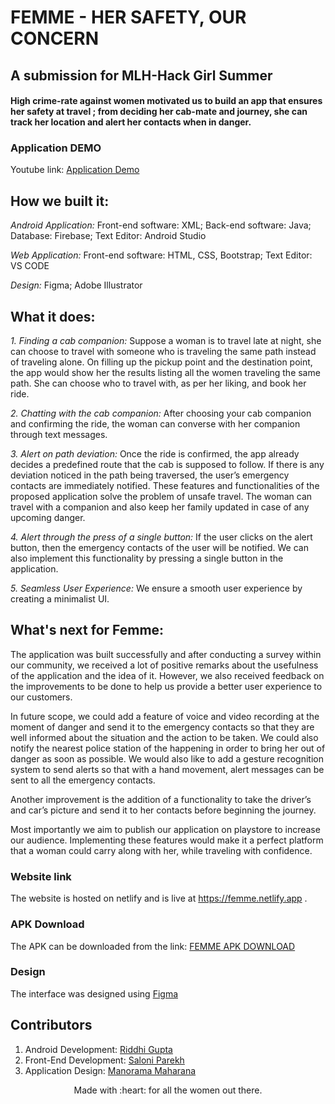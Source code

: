 # FEMME - HER SAFETY, OUR CONCERN
## A submission for MLH-Hack Girl Summer

#### High crime-rate against women motivated us to build an app that ensures her safety at travel ; from deciding her cab-mate and journey, she can track her location and alert her contacts when in danger.   

### Application DEMO

Youtube link: [Application Demo](https://youtu.be/7cx0F3dOkUU)

## How we built it: 

*Android Application:*
Front-end software: XML;
Back-end software: Java;
Database: Firebase;
Text Editor: Android Studio

*Web Application:*
Front-end software: HTML, CSS, Bootstrap;
Text Editor: VS CODE

*Design:*
Figma;
Adobe Illustrator

## What it does:

*1. Finding a cab companion:*
Suppose a woman is to travel late at night, she can choose to travel with someone who is traveling the same path instead of traveling alone. On filling up the pickup point and the destination point, the app would show her the results listing all the women traveling the same path. She can choose who to travel with, as per her liking, and book her ride.
 
*2. Chatting with the cab companion:* 
After choosing your cab companion and confirming the ride, the woman can converse with her companion through text messages. 

*3. Alert on path deviation:*
Once the ride is confirmed, the app already decides a predefined route that the cab is supposed to follow. If there is any deviation noticed in the path being traversed, the user’s emergency contacts are immediately notified. These features and functionalities of the proposed application solve the problem of unsafe travel. 
The woman can travel with a companion and also keep her family updated in case of any upcoming danger. 

*4. Alert through the press of a single button:* 
If the user clicks on the alert button, then the emergency contacts of the user will be notified. We can also implement this functionality by pressing a single button in the application.

*5. Seamless User Experience:*
We ensure a smooth user experience by creating a minimalist UI.

## What's next for Femme: 

The application was built successfully and after conducting a survey within our community, we received a lot of positive remarks about the usefulness of the application and the idea of it. However, we also received feedback on the improvements to be done to help us provide a better user experience to our customers.

In future scope, we could add a feature of voice and video recording at the moment of danger and send it to the emergency contacts so that they are well informed about the situation and the action to be taken. We could also notify the nearest police station of the happening in order to bring her out of danger as soon as possible. 
We would also like to add a gesture recognition system to send alerts so that with a hand movement, alert messages can be sent to all the emergency contacts.

Another improvement is the addition of a functionality to take the driver’s and car’s picture and send it to her contacts before beginning the journey. 

Most importantly we aim to publish our application on playstore to increase our audience. Implementing these features would make it a perfect platform that a woman could carry along with her, while traveling with confidence. 


### Website link

The website is hosted on netlify and is live at https://femme.netlify.app .

### APK Download

The APK can be downloaded from the link: [FEMME APK DOWNLOAD](https://drive.google.com/file/d/1WVjOJDfmBVjnYa_Ad8nKL-NsC34zmoeX/view?usp=sharing)

### Design

The interface was designed using [Figma](https://www.figma.com/file/3Z2pPD4J2dLM3xUZPXfRh5/FEMME?node-id=0%3A1)

## Contributors

1. Android Development: [Riddhi Gupta](http://github.com/RiddhiGupta5)
2. Front-End Development: [Saloni Parekh](http://github.com/saloni0104)
3. Application Design: [Manorama Maharana](http://github.com/Manorama09)

<p align="center">
	Made with :heart: for all the women out there.
</p>



